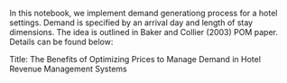 In this notebook, we implement demand generationg process for a hotel settings. Demand is specified by an arrival day and length of stay dimensions. The idea is outlined in Baker and Collier (2003) POM paper. Details can be found below:

Title: The Benefits of Optimizing Prices to Manage Demand in Hotel Revenue Management Systems
